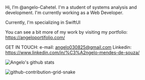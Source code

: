 Hi, I’m @angelo-Cahetel. I'm a student of systems analysis and development. I'm currently working as a Web Developer.

Currently, I'm specializing in SwiftUI

You can see a bit more of my work by visiting my portfolio: https://angeloportifolio.com/
   
   GET IN TOUCH: 
      e-mail: angelo030825@gmail.com
      Linkedin: https://www.linkedin.com/in/%C3%A2ngelo-mendes-de-souza/
      
![Angelo's github stats](https://github-readme-stats.vercel.app/api?username=angelo-Cahetel&show_icons=true&theme=dark)

![github-contribution-grid-snake](https://user-images.githubusercontent.com/89845641/218791674-c52db856-24d2-429f-8867-170c365730d1.svg)

<!---
angelo-Cahetel/angelo-Cahetel is a ✨ special ✨ repository because its `README.md` (this file) appears on your GitHub profile.
You can click the Preview link to take a look at your changes.
--->
